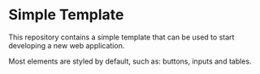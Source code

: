 # Simple Template

This repository contains a simple template that can be used to 
start developing a new web application.

Most elements are styled by default, such as: buttons, inputs and tables.